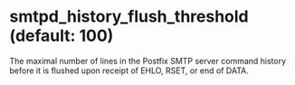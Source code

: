 # smtpd_history_flush_threshold (default: 100)

The maximal number of lines in the Postfix SMTP server command history
before it is flushed upon receipt of EHLO, RSET, or end of DATA.



